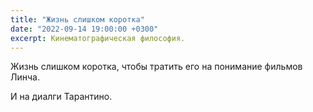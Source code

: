 ```yaml
---
title: "Жизнь слишком коротка"
date: "2022-09-14 19:00:00 +0300"
excerpt: Кинематографическая философия.
---
```


Жизнь слишком коротка, чтобы тратить его на понимание фильмов Линча.

И на диалги Тарантино.